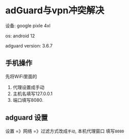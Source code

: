 # adGuard与vpn冲突解决

设备: google pixle 4xl

os: android 12

adguard version:  3.6.7

## 手机操作

先将WiFi里面的

1. 代理设置成手动
2. 主机名填写127.0.0.1
3. 端口填写8080.

## adguard 设置

设置 =》网络 =》过滤方式改成`手动`, 本机代理窗口 填写`8080`
